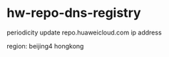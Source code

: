 # hw-repo-dns-registry
periodicity update repo.huaweicloud.com ip address

region:
  beijing4
  hongkong
